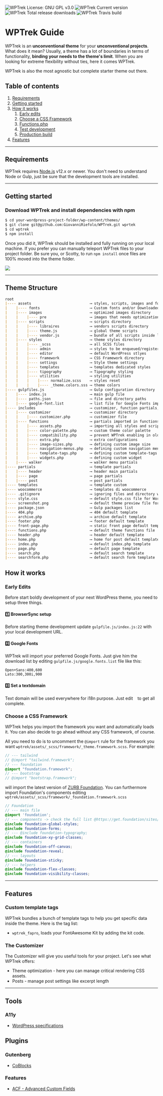 ![WPTrek License: GNU GPL v3.0](https://img.shields.io/github/license/GiovanniRiefolo/WPTrek)
![WPTrek Current version](https://img.shields.io/github/v/release/GiovanniRiefolo/WPTrek)
![WPTrek Total release downloads](https://img.shields.io/github/downloads/GiovanniRiefolo/WPTrek/total)
![WPTrek Travis build](https://img.shields.io/travis/com/GiovanniRiefolo/WPTrek)

# WPTrek Guide
WPTrek is an **unconventional theme** for your **unconventional projects**. What does it mean? Usually, a theme has a lot of boundaries in terms of functionality, **binding your needs to the theme's limit**. When you are looking for extreme flexibility without ties, here it comes WPTrek.

WPTrek is also the most agnostic but complete starter theme out there. 

## Table of contents
1. [Requirements](#requirements)
2. [Getting started](#getting-started)   
3. [How it works](#how-it-works)
   1. [Early edits](#early-edits)
   2. [Choose a CSS Framework](#choose-a-css-framework)
   2. [Functions.php](#)
   2. [Test development](#) 
   3. [Production build](#) 
4. [Features](#features)

---

## Requirements
WPTrek requires [Node.js](https://nodejs.org) v12.x or newer. You don't need to understand Node or Gulp, just be sure that the development tools are installed.

---

## Getting started
### Download WPTrek and install dependencies with npm

````bash
$ cd your-wordpress-project-folder/wp-content/themes/
$ git clone git@github.com:GiovanniRiefolo/WPTrek.git wprtek
$ cd wptrek
$ npm install
````

Once you did it, WPTrek should be installed and fully running on your local machine. If you prefer you can manually teleport WPTrek files to your project folder. Be sure you, or Scotty, to run `npm install` once files are 100% moved into the theme folder.

![](https://media1.tenor.com/images/e5acbf1cf1c0ad287cdca3251c384a9f/tenor.gif?itemid=11313969)

---

## Theme Structure
``` markdown
root
|---- assets                           ⟶ styles, scripts, images and fonts folder
|    |---- fonts                       ⟶ Custom fonts and/or Downloaded Google Fonts
|    |---- images                      ⟶ optimized images directory
|    |    |---- pre                    ⟶ images that needs optimization
|    |---- scripts                     ⟶ scripts directory
|    |    |---- libraires              ⟶ vendors scripts directory
|    |    |---- theme.js               ⟶ global theme scripts
|    |    |---- vendor.js              ⟶ bundle of all scripts inside libraries directory
|    |---- styles                      ⟶ theme styles directory
|    |    |---- _scss                  ⟶ all SCSS files
|    |    |---- admin                  ⟶ styles to be enqueued/registered in WP admin
|    |    |---- editor                 ⟶ default WordPress stlyes  
|    |    |---- framework              ⟶ CSS Framework directory
|    |    |---- settings               ⟶ Style theme settings
|    |    |---- templates              ⟶ templates dedicated styles
|    |    |---- tipography             ⟶ Tipography styling
|    |    |---- utilities              ⟶ styling utilities
|    |    |    |---- normalize.scss    ⟶ styles reset
|    |    |    |---- _theme.colors.sss ⟶ theme colors
|---- gulpfiles.js                     ⟶ Gulp configuration directory
|    |---- index.js                    ⟶ main gulp file
|    |---- paths.json                  ⟶ file and directory paths
|    |---- google-font.list            ⟶ list file for Google Fonts import
|---- includes                         ⟶ customizer, function partials, walker menu partials directory
|    |---- customizer                  ⟶ customizer directory
|    |    |---- customizer.php         ⟶ customizer file
|    |---- functions                   ⟶ partials imported in functions.php
|    |    |---- assets.php             ⟶ importing all styles and scripts for WordPress
|    |    |---- color-palette.php      ⟶ custom theme color palette
|    |    |---- compatibility.php      ⟶ prevent WPTrek enabling in older version of WordPress
|    |    |---- extra.php              ⟶ extra configurations
|    |    |---- image-sizes.php        ⟶ defining custom image size
|    |    |---- navigation-menus.php   ⟶ defining custom navigation menu
|    |    |---- template-tags.php      ⟶ defining custom template-tags
|    |    |---- widgets.php            ⟶ defining custom widget
|    |---- walker                      ⟶ walker menu partials
|---- partials                         ⟶ template partials
|    |---- header                      ⟶ header main partials
|    |---- page                        ⟶ page partials
|    |---- post                        ⟶ post partials
|---- templates                        ⟶ template custom
|---- woocommerce                      ⟶ templates di woocommerce
|---- .gitignore                       ⟶ ignoring files and directory with Git
|---- style.css                        ⟶ default style.css file for WordPress                   
|---- screenshot.png                   ⟶ default theme preview file for WordPress
|---- package.json                     ⟶ Gulp packages list                
|---- 404.php                          ⟶ 404 default template                     
|---- archive.php                      ⟶ archive default template                 
|---- footer.php                       ⟶ footer default template                  
|---- front-page.php                   ⟶ static front page default template              
|---- functions.php                    ⟶ default theme functions file               
|---- header.php                       ⟶ header default template                  
|---- home.php                         ⟶ home for post default template                   
|---- index.php                        ⟶ default index.php template
|---- page.php                         ⟶ default page template
|---- search.php                       ⟶ default search template
|---- searchform.php                   ⟶ default search form template
```

## How it works
### Early Edits
Before start boldly development of your next WordPress theme, you need to setup three things.

#### :one: BrowserSync setup
Before starting theme development update `gulpfile.js/index.js:22` with your local development URL. 

#### :two: Google Fonts
WPTrek will import your preferred Google Fonts. Just give him the download list by editing `gulpfile.js/google.fonts.list` file like this: 
```
Open+Sans:400,600
Lato:300,300i,900
```
#### :three: Set a textdomain
Text domain will be used everywhere for i18n purpose. Just edit ` ` to get all complete.

### Choose a CSS Framework
WPTrek helps you import the framework you want and automatically loads it. You can also decide to go ahead without any CSS framework, of course. 

All you need to do is to uncomment the `@import` rule for the framework you want `wptrek/assets/_scss/framework/_theme.framework.scss`. For example:
``` scss
// --- tailwind
// @import "tailwind.framework";
// --- foundation
@import "foundation.framework";
// --- bootstrap
// @import "bootstrap.framework";
```
will import the latest version of [ZURB Foundation](https://get.foundation/). You can furthermore import Foundation's components editing `wptrek/assets/_scss/framework/_foundation.framework.scss` 
``` scss
// Foundation
// --- main file
@import 'foundation';
// --- components -> check the full list @https://get.foundation/sites/docs/sass.html
@include foundation-global-styles;
@include foundation-forms;
// --- @include foundation-typography;
@include foundation-xy-grid-classes;
// --- containers
@include foundation-off-canvas;
@include foundation-reveal;
// --- layouts
@include foundation-sticky;
// --- helpers
@include foundation-flex-classes;
@include foundation-visibility-classes;
```

---

## Features

### Custom template tags
WPTrek bundles a bunch of template tags to help you get specific data inside the theme. Here is the tag list:
- `wptrek_fapro`, loads your FontAwesome Kit by adding the kit code.  

### The Customizer
The Customizer will give you useful tools for your project. Let's see what WPTrek offers:
* Theme optimization - here you can manage critical rendering CSS assets.
* Posts - manage post settings like excerpt length


---

## Tools
### A11y
- [WordPress specifications](https://developer.wordpress.org/themes/functionality/accessibility/)

## Plugins
### Gutenberg
- [CoBlocks](https://wordpress.org/plugins/coblocks/)
### Features
- [ACF - Advanced Custom Fields](https://www.advancedcustomfields.com/)